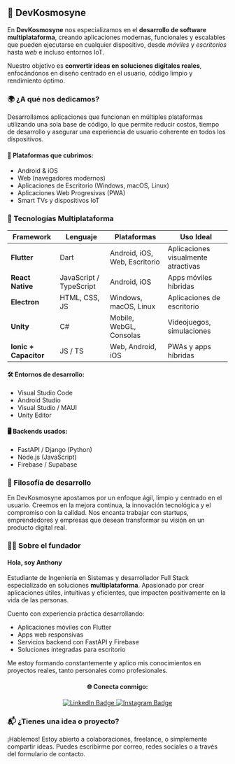 <h2>🚀 DevKosmosyne</h2>
<p>
  En <strong>DevKosmosyne</strong> nos especializamos en el <strong>desarrollo de software multiplataforma</strong>, creando aplicaciones modernas, funcionales y escalables que pueden ejecutarse en cualquier dispositivo, desde <em>móviles</em> y <em>escritorios</em> hasta <em>web</em> e incluso entornos IoT.
</p>
<p>
  Nuestro objetivo es <strong>convertir ideas en soluciones digitales reales</strong>, enfocándonos en diseño centrado en el usuario, código limpio y rendimiento óptimo.
</p>
<h3>🌍 ¿A qué nos dedicamos?</h3>
<p>
  Desarrollamos aplicaciones que funcionan en múltiples plataformas utilizando una sola base de código, lo que permite reducir costos, tiempo de desarrollo y asegurar una experiencia de usuario coherente en todos los dispositivos.
</p>

<h4>📱 Plataformas que cubrimos:</h4>
<ul>
  <li>Android & iOS</li>
  <li>Web (navegadores modernos)</li>
  <li>Aplicaciones de Escritorio (Windows, macOS, Linux)</li>
  <li>Aplicaciones Web Progresivas (PWA)</li>
  <li>Smart TVs y dispositivos IoT</li>
</ul>
<h3>🔧 Tecnologías Multiplataforma</h3>
<table>
  <thead>
    <tr>
      <th>Framework</th>
      <th>Lenguaje</th>
      <th>Plataformas</th>
      <th>Uso Ideal</th>
    </tr>
  </thead>
  <tbody>
    <tr>
      <td><strong>Flutter</strong></td>
      <td>Dart</td>
      <td>Android, iOS, Web, Escritorio</td>
      <td>Aplicaciones visualmente atractivas</td>
    </tr>
    <tr>
      <td><strong>React Native</strong></td>
      <td>JavaScript / TypeScript</td>
      <td>Android, iOS</td>
      <td>Apps móviles híbridas</td>
    </tr>
    <tr>
      <td><strong>Electron</strong></td>
      <td>HTML, CSS, JS</td>
      <td>Windows, macOS, Linux</td>
      <td>Aplicaciones de escritorio</td>
    </tr>
    <tr>
      <td><strong>Unity</strong></td>
      <td>C#</td>
      <td>Mobile, WebGL, Consolas</td>
      <td>Videojuegos, simulaciones</td>
    </tr>
    <tr>
      <td><strong>Ionic + Capacitor</strong></td>
      <td>JS / TS</td>
      <td>Web, Android, iOS</td>
      <td>PWAs y apps híbridas</td>
    </tr>
  </tbody>
</table>

<h4>🛠️ Entornos de desarrollo:</h4>
<ul>
  <li>Visual Studio Code</li>
  <li>Android Studio</li>
  <li>Visual Studio / MAUI</li>
  <li>Unity Editor</li>
</ul>

<h4>🖥️ Backends usados:</h4>
<ul>
  <li>FastAPI / Django (Python)</li>
  <li>Node.js (JavaScript)</li>
  <li>Firebase / Supabase</li>
</ul>

<h3>🌟 Filosofía de desarrollo</h3>
<p>
  En DevKosmosyne apostamos por un enfoque ágil, limpio y centrado en el usuario. Creemos en la mejora continua, la innovación tecnológica y el compromiso con la calidad. Nos encanta trabajar con startups, emprendedores y empresas que desean transformar su visión en un producto digital real.
</p>
<h3>👨‍🚀 Sobre el fundador</h3>

<h4>Hola, soy <strong>Anthony</strong></h4>

<p>
  Estudiante de Ingeniería en Sistemas y desarrollador Full Stack especializado en soluciones <strong>multiplataforma</strong>. Apasionado por crear aplicaciones útiles, intuitivas y eficientes, que impacten positivamente en la vida de las personas.
</p>

<p>
  Cuento con experiencia práctica desarrollando:
</p>
<ul>
  <li>Aplicaciones móviles con Flutter</li>
  <li>Apps web responsivas</li>
  <li>Servicios backend con FastAPI y Firebase</li>
  <li>Soluciones integradas para escritorio</li>
</ul>

<p>
  Me estoy formando constantemente y aplico mis conocimientos en proyectos reales, tanto personales como profesionales.
</p>

<div align="center">
  <h4>🌐 Conecta conmigo:</h4>
  <a href="https://www.linkedin.com/in/anthony-c-a12928111/" target="_blank">
    <img src="https://img.shields.io/badge/LinkedIn-0077B5?style=for-the-badge&logo=linkedin&logoColor=white" alt="LinkedIn Badge">
  </a>
  <a href="https://www.instagram.com/thony_cm_18/" target="_blank">
    <img src="https://img.shields.io/badge/Instagram-8A2BE2?style=for-the-badge&logo=instagram&logoColor=white" alt="Instagram Badge">
  </a>
</div>
<h3>📬 ¿Tienes una idea o proyecto?</h3>
<p>
  ¡Hablemos! Estoy abierto a colaboraciones, freelance, o simplemente compartir ideas. Puedes escribirme por correo, redes sociales o a través del formulario de contacto.
</p>
